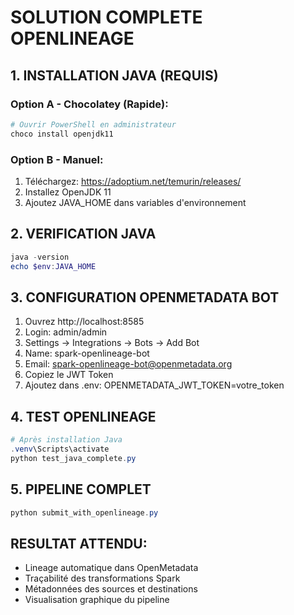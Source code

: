 # [](https://)SOLUTION COMPLETE OPENLINEAGE

## 1. INSTALLATION JAVA (REQUIS)

### Option A - Chocolatey (Rapide):

```powershell
# Ouvrir PowerShell en administrateur
choco install openjdk11
```

### Option B - Manuel:

1. Téléchargez: https://adoptium.net/temurin/releases/
2. Installez OpenJDK 11
3. Ajoutez JAVA_HOME dans variables d'environnement

## 2. VERIFICATION JAVA

```powershell
java -version
echo $env:JAVA_HOME
```

## 3. CONFIGURATION OPENMETADATA BOT

1. Ouvrez http://localhost:8585
2. Login: admin/admin
3. Settings → Integrations → Bots → Add Bot
4. Name: spark-openlineage-bot
5. Email: spark-openlineage-bot@openmetadata.org
6. Copiez le JWT Token
7. Ajoutez dans .env: OPENMETADATA_JWT_TOKEN=votre_token

## 4. TEST OPENLINEAGE

```powershell
# Après installation Java
.venv\Scripts\activate
python test_java_complete.py
```

## 5. PIPELINE COMPLET

```powershell
python submit_with_openlineage.py
```

## RESULTAT ATTENDU:

- Lineage automatique dans OpenMetadata
- Traçabilité des transformations Spark
- Métadonnées des sources et destinations
- Visualisation graphique du pipeline
